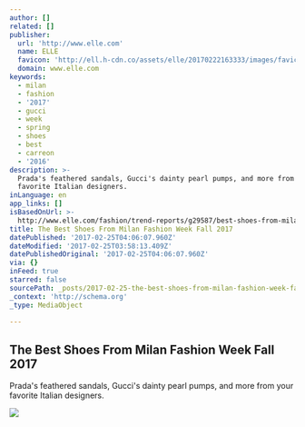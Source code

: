 ```yaml
---
author: []
related: []
publisher:
  url: 'http://www.elle.com'
  name: ELLE
  favicon: 'http://ell.h-cdn.co/assets/elle/20170222163333/images/favicon.ico'
  domain: www.elle.com
keywords:
  - milan
  - fashion
  - '2017'
  - gucci
  - week
  - spring
  - shoes
  - best
  - carreon
  - '2016'
description: >-
  Prada's feathered sandals, Gucci's dainty pearl pumps, and more from your
  favorite Italian designers.
inLanguage: en
app_links: []
isBasedOnUrl: >-
  http://www.elle.com/fashion/trend-reports/g29587/best-shoes-from-milan-fashion-week-fall-2017/
title: The Best Shoes From Milan Fashion Week Fall 2017
datePublished: '2017-02-25T04:06:07.960Z'
dateModified: '2017-02-25T03:58:13.409Z'
datePublishedOriginal: '2017-02-25T04:06:07.960Z'
via: {}
inFeed: true
starred: false
sourcePath: _posts/2017-02-25-the-best-shoes-from-milan-fashion-week-fall-2017.md
_context: 'http://schema.org'
_type: MediaObject

---
```

<article style=""><h1>The Best Shoes From Milan Fashion Week Fall 2017</h1><p>Prada's feathered sandals, Gucci's dainty pearl pumps, and more from your favorite Italian designers.</p><img src="http://ell.h-cdn.co/assets/17/08/1600x800/landscape-1487977250-elle-best-shoes-prada-milan-fashion-week-2017.jpg" /></article>